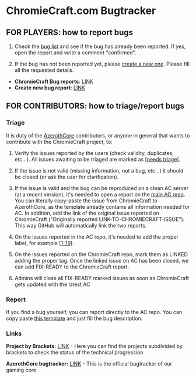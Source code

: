 # ChromieCraft.com Bugtracker

## FOR PLAYERS: how to report bugs

1) Check the [bug list](https://github.com/chromiecraft/chromiecraft/issues) and see if the bug has already been reported. If yes, open the report and write a comment "confirmed".

2) If the bug has not been reported yet, please [create a new one](https://github.com/chromiecraft/chromiecraft/issues/new). Please fill all the requested details.

- **ChromieCraft Bug reports**: [LINK](https://github.com/chromiecraft/chromiecraft/issues)
- **Create new bug report**: [LINK](https://github.com/chromiecraft/chromiecraft/issues/new)

## FOR CONTRIBUTORS: how to triage/report bugs

### Triage

It is duty of the [AzerothCore](https://www.azerothcore.org/) contributors, or anyone in general that wants to contribute with the ChromieCraft project, to:

1) Verify the issues reported by the users (check validity, duplicates, etc...). All issues awaiting to be triaged are marked as [[needs triage]](https://github.com/chromiecraft/chromiecraft/issues?q=is%3Aissue+is%3Aopen+label%3A%22needs+triage%22).

2) If the issue is not valid (missing information, not a bug, etc...) it should be closed (or ask the user for clarification).

3) If the issue is valid and the bug can be reproduced on a clean AC server (at a recent version), it's needed to open a report on the [main AC repo](https://github.com/azerothcore/azerothcore-wotlk/issues). You can literally copy-paste the issue from ChromieCraft to AzerothCore, as the template already contains all information needed for AC. In addition, add the link of the original issue reported on ChromieCraft ("Originally reported LINK-TO-CHROMIECRAFT-ISSUE"). This way GitHub will automatically link the two reports.

4) On the issues reported in the AC repo, it's needed to add the proper label, for example [[1-19]](https://github.com/azerothcore/azerothcore-wotlk/labels/1-19).

5) On the issues reported on the ChromieCraft repo, mark them as LINKED adding the proper tag. Once the linked issue on AC has been closed, we can add FIX-READY to the ChromieCraft report.

6) Admins will close all FIX-READY marked issues as soon as ChromieCraft gets updated with the latest AC

### Report

If you find a bug yourself, you can report directly to the AC repo. You can copy paste [this template](https://raw.githubusercontent.com/chromiecraft/chromiecraft/main/issue_template.md) and just fill the bug description.

### Links

**Project by Brackets:** [LINK](https://github.com/azerothcore/azerothcore-wotlk/projects) - Here you can find the projects subdivided by brackets to check the status of the technical progression

**AzerothCore bugtracker:** [LINK](https://github.com/azerothcore/azerothcore-wotlk/issues) - This is the official bugtracker of our gaming core
 
